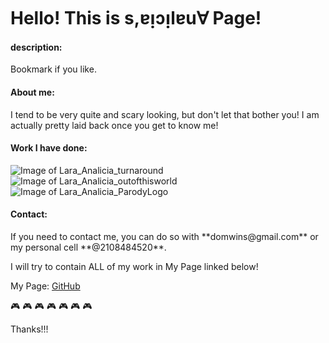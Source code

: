 
<h1>Hello! This is s,ɐᴉɔᴉlɐu∀ Page!</h1>

<h4>description:</h4>
<p> Bookmark if you like.</p>

<h4> About me: </h4> 
<p> I tend to be very quite and scary looking, 
but don't let that bother you! I am actually pretty laid back once you get to know me!</p>

<h4> Work I have done: </h4>

![Image of Lara_Analicia_turnaround](https://Tanksteezy.github.io/Lara_Analicia_turnaround.jpg)
![Image of Lara_Analicia_outofthisworld](https://Tanksteezy.github.io/Lara_Analicia_outofthisworld.jpg)
![Image of Lara_Analicia_ParodyLogo](https://Tanksteezy.github.io/Lara_Analicia_ParodyLogo.jpg)
 
<h4>Contact: </h4> 
<p> If you need to contact me, you can do so with
**domwins@gmail.com** or my personal cell **@2108484520**.</p>

 <body> I will try to contain ALL of my work in My Page linked below!
 
 
 <f1> My Page: <f1/> [GitHub](https://github.com/Tanksteezy/Highlighted_Work.git)


:video_game: :video_game: :video_game: :video_game: :video_game: :video_game: :video_game:

 <f1> Thanks!!! <f/>
